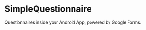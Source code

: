 SimpleQuestionnaire
===================

Questionnaires inside your Android App, powered by Google Forms.